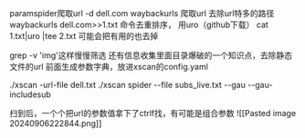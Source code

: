 paramspider爬取url
-d dell.com
waybackurls 爬取url
去除url特多的路径
waybackurls dell.com>>1.txt
命令去重排序，
用uro（github下载）
cat 1.txt|uro |tee 2.txt
可能会把有用的也去掉

grep -v 'img'这样慢慢筛选
还有信息收集里面目录爆破的一个知识点，去除静态文件的url
前面生成参数字典，放进xscan的config.yaml

./xscan -url-file dell.txt
 ./xscan spider --file subs_live.txt  --gau --gau-includesub

扫到后，一个个把url的参数值拿下了ctrlf找，有可能是组合参数
![[Pasted image 20240906222844.png]]